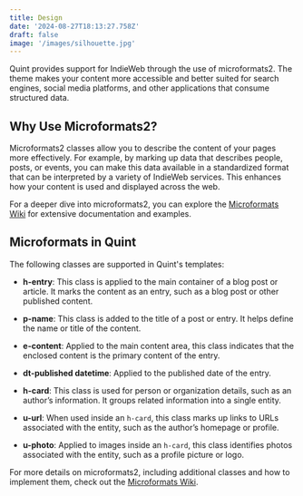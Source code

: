 ```yaml
---
title: Design
date: '2024-08-27T18:13:27.758Z'
draft: false
image: '/images/silhouette.jpg'
---
```

Quint provides support for IndieWeb through the use of microformats2. The theme makes your content more accessible and better suited for search engines, social media platforms, and other applications that consume structured data.

## Why Use Microformats2?

Microformats2 classes allow you to describe the content of your pages more effectively. For example, by marking up data that describes people, posts, or events, you can make this data available in a standardized format that can be interpreted by a variety of IndieWeb services. This enhances how your content is used and displayed across the web.

For a deeper dive into microformats2, you can explore the [Microformats Wiki](http://microformats.org/wiki/Main_Page) for extensive documentation and examples.

## Microformats in Quint

The following classes are supported in Quint's templates:

- **h-entry**: This class is applied to the main container of a blog post or article. It marks the content as an entry, such as a blog post or other published content.

- **p-name**: This class is added to the title of a post or entry. It helps define the name or title of the content.

- **e-content**: Applied to the main content area, this class indicates that the enclosed content is the primary content of the entry.

- **dt-published datetime**: Applied to the published date of the entry.

- **h-card**: This class is used for person or organization details, such as an author’s information. It groups related information into a single entity.

- **u-url**: When used inside an `h-card`, this class marks up links to URLs associated with the entity, such as the author’s homepage or profile.

- **u-photo**: Applied to images inside an `h-card`, this class identifies photos associated with the entity, such as a profile picture or logo.

For more details on microformats2, including additional classes and how to implement them, check out the [Microformats Wiki](http://microformats.org/wiki/Main_Page).
